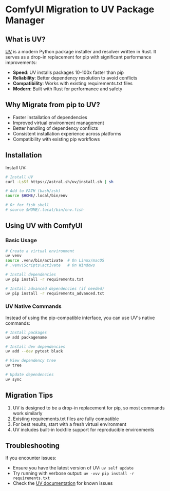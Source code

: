 # ComfyUI Migration to UV Package Manager

## What is UV?

[UV](https://github.com/astral-sh/uv) is a modern Python package installer and resolver written in Rust. It serves as a drop-in replacement for pip with significant performance improvements:

- **Speed**: UV installs packages 10-100x faster than pip
- **Reliability**: Better dependency resolution to avoid conflicts
- **Compatibility**: Works with existing requirements.txt files
- **Modern**: Built with Rust for performance and safety

## Why Migrate from pip to UV?

- Faster installation of dependencies
- Improved virtual environment management
- Better handling of dependency conflicts
- Consistent installation experience across platforms
- Compatibility with existing pip workflows

## Installation

Install UV:

```bash
# Install UV
curl -LsSf https://astral.sh/uv/install.sh | sh

# Add to PATH (bash/zsh)
source $HOME/.local/bin/env

# Or for fish shell
# source $HOME/.local/bin/env.fish
```

## Using UV with ComfyUI

### Basic Usage

```bash
# Create a virtual environment
uv venv
source .venv/bin/activate  # On Linux/macOS
# .venv\Scripts\activate   # On Windows

# Install dependencies
uv pip install -r requirements.txt

# Install advanced dependencies (if needed)
uv pip install -r requirements_advanced.txt
```

### UV Native Commands

Instead of using the pip-compatible interface, you can use UV's native commands:

```bash
# Install packages
uv add packagename

# Install dev dependencies
uv add --dev pytest black

# View dependency tree
uv tree

# Update dependencies
uv sync
```

## Migration Tips

1. UV is designed to be a drop-in replacement for pip, so most commands work similarly
2. Existing requirements.txt files are fully compatible
3. For best results, start with a fresh virtual environment
4. UV includes built-in lockfile support for reproducible environments

## Troubleshooting

If you encounter issues:

- Ensure you have the latest version of UV: `uv self update`
- Try running with verbose output: `uv -vvv pip install -r requirements.txt`
- Check the [UV documentation](https://github.com/astral-sh/uv) for known issues
